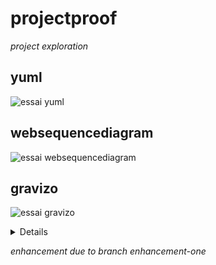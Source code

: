 # projectproof
*project exploration*

## yuml
![essai yuml](http://yuml.me/louis/10affcd2.png)

## websequencediagram
![essai websequencediagram](https://www.websequencediagrams.com/cgi-bin/cdraw?lz=dGl0bGUgQXV0aGVudGljYXRpb24gU2VxdWVuY2UKCkFsaWNlLT5Cb2I6ABUQUmVxdWVzdApub3RlIHJpZ2h0IG9mIAAlBUJvYiB0aGlua3MgYWJvdXQgaXQKQm9iLT4ASgUANxNzcG9uc2UKCkEtPitCOiB0ZXh0CkItLT4tQQAGBw&s=napkin)

## gravizo
![essai gravizo](https://g.gravizo.com/source/mark2?https://raw.githubusercontent.com/louisrubet/projectproof/master/README.md)
<summary></summary>
<details>
mark2
digraph graphname {
     a -> b -> c;
     b -> d;
 }
mark2
</details>

*enhancement due to branch enhancement-one*
